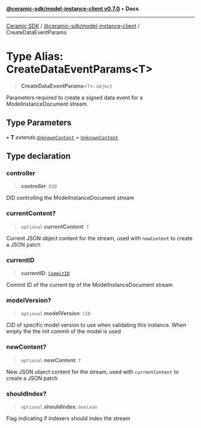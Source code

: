 [**@ceramic-sdk/model-instance-client v0.7.0**](../README.md) • **Docs**

***

[Ceramic SDK](../../../README.md) / [@ceramic-sdk/model-instance-client](../README.md) / CreateDataEventParams

# Type Alias: CreateDataEventParams\<T\>

> **CreateDataEventParams**\<`T`\>: `object`

Parameters required to create a signed data event for a ModelInstanceDocument stream.

## Type Parameters

• **T** *extends* [`UnknownContent`](UnknownContent.md) = [`UnknownContent`](UnknownContent.md)

## Type declaration

### controller

> **controller**: `DID`

DID controlling the ModelInstanceDocument stream

### currentContent?

> `optional` **currentContent**: `T`

Current JSON object content for the stream, used with `newContent` to create a JSON patch

### currentID

> **currentID**: [`CommitID`](../../identifiers/classes/CommitID.md)

Commit ID of the current tip of the ModelInstanceDocument stream

### modelVersion?

> `optional` **modelVersion**: `CID`

CID of specific model version to use when validating this instance.
When empty the the init commit of the model is used

### newContent?

> `optional` **newContent**: `T`

New JSON object content for the stream, used with `currentContent` to create a JSON patch

### shouldIndex?

> `optional` **shouldIndex**: `boolean`

Flag indicating if indexers should index the stream
